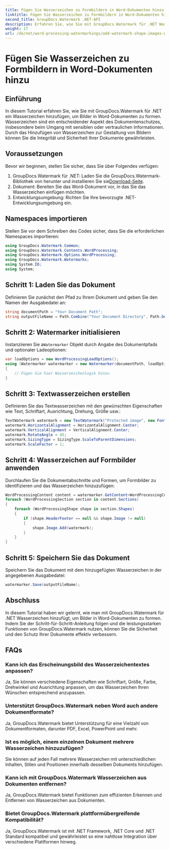 ```yaml
---
title: Fügen Sie Wasserzeichen zu Formbildern in Word-Dokumenten hinzu
linktitle: Fügen Sie Wasserzeichen zu Formbildern in Word-Dokumenten hinzu
second_title: GroupDocs.Watermark .NET-API
description: Erfahren Sie, wie Sie mit GroupDocs.Watermark für .NET Wasserzeichen hinzufügen, um Bilder in Word-Dokumenten zu formen. Erhöhen Sie die Dokumentensicherheit mit diesem Tutorial.
weight: 17
url: /de/net/word-processing-watermarkings/add-watermark-shape-images-word-docs/
---
```


# Fügen Sie Wasserzeichen zu Formbildern in Word-Dokumenten hinzu

## Einführung
In diesem Tutorial erfahren Sie, wie Sie mit GroupDocs.Watermark für .NET ein Wasserzeichen hinzufügen, um Bilder in Word-Dokumenten zu formen. Wasserzeichen sind ein entscheidender Aspekt des Dokumentenschutzes, insbesondere beim Umgang mit sensiblen oder vertraulichen Informationen. Durch das Hinzufügen von Wasserzeichen zur Gestaltung von Bildern können Sie die Integrität und Sicherheit Ihrer Dokumente gewährleisten.
## Voraussetzungen
Bevor wir beginnen, stellen Sie sicher, dass Sie über Folgendes verfügen:
1.  GroupDocs.Watermark für .NET: Laden Sie die GroupDocs.Watermark-Bibliothek von herunter und installieren Sie sie[Download-Seite](https://releases.groupdocs.com/Watermark/net/).
2. Dokument: Bereiten Sie das Word-Dokument vor, in das Sie das Wasserzeichen einfügen möchten.
3. Entwicklungsumgebung: Richten Sie Ihre bevorzugte .NET-Entwicklungsumgebung ein.
## Namespaces importieren
Stellen Sie vor dem Schreiben des Codes sicher, dass Sie die erforderlichen Namespaces importieren:
```csharp
using GroupDocs.Watermark.Common;
using GroupDocs.Watermark.Contents.WordProcessing;
using GroupDocs.Watermark.Options.WordProcessing;
using GroupDocs.Watermark.Watermarks;
using System.IO;
using System;
```
## Schritt 1: Laden Sie das Dokument
Definieren Sie zunächst den Pfad zu Ihrem Dokument und geben Sie den Namen der Ausgabedatei an:
```csharp
string documentPath = "Your Document Path";
string outputFileName = Path.Combine("Your Document Directory", Path.GetFileName(documentPath));
```
## Schritt 2: Watermarker initialisieren
 Instanziieren Sie a`Watermarker` Objekt durch Angabe des Dokumentpfads und optionaler Ladeoptionen:
```csharp
var loadOptions = new WordProcessingLoadOptions();
using (Watermarker watermarker = new Watermarker(documentPath, loadOptions))
{
    // Fügen Sie hier Wasserzeichenlogik hinzu
}
```
## Schritt 3: Textwasserzeichen erstellen
Definieren Sie das Textwasserzeichen mit den gewünschten Eigenschaften wie Text, Schriftart, Ausrichtung, Drehung, Größe usw.:
```csharp
TextWatermark watermark = new TextWatermark("Protected image", new Font("Arial", 8));
watermark.HorizontalAlignment = HorizontalAlignment.Center;
watermark.VerticalAlignment = VerticalAlignment.Center;
watermark.RotateAngle = 45;
watermark.SizingType = SizingType.ScaleToParentDimensions;
watermark.ScaleFactor = 1;
```
## Schritt 4: Wasserzeichen auf Formbilder anwenden
Durchlaufen Sie die Dokumentabschnitte und Formen, um Formbilder zu identifizieren und das Wasserzeichen hinzuzufügen:
```csharp
WordProcessingContent content = watermarker.GetContent<WordProcessingContent>();
foreach (WordProcessingSection section in content.Sections)
{
    foreach (WordProcessingShape shape in section.Shapes)
    {
        if (shape.HeaderFooter == null && shape.Image != null)
        {
            shape.Image.Add(watermark);
        }
    }
}
```
## Schritt 5: Speichern Sie das Dokument
Speichern Sie das Dokument mit dem hinzugefügten Wasserzeichen in der angegebenen Ausgabedatei:
```csharp
watermarker.Save(outputFileName);
```

## Abschluss
In diesem Tutorial haben wir gelernt, wie man mit GroupDocs.Watermark für .NET Wasserzeichen hinzufügt, um Bilder in Word-Dokumenten zu formen. Indem Sie der Schritt-für-Schritt-Anleitung folgen und die leistungsstarken Funktionen von GroupDocs.Watermark nutzen, können Sie die Sicherheit und den Schutz Ihrer Dokumente effektiv verbessern.
## FAQs
### Kann ich das Erscheinungsbild des Wasserzeichentextes anpassen?
Ja, Sie können verschiedene Eigenschaften wie Schriftart, Größe, Farbe, Drehwinkel und Ausrichtung anpassen, um das Wasserzeichen Ihren Wünschen entsprechend anzupassen.
### Unterstützt GroupDocs.Watermark neben Word auch andere Dokumentformate?
Ja, GroupDocs.Watermark bietet Unterstützung für eine Vielzahl von Dokumentformaten, darunter PDF, Excel, PowerPoint und mehr.
### Ist es möglich, einem einzelnen Dokument mehrere Wasserzeichen hinzuzufügen?
Sie können auf jeden Fall mehrere Wasserzeichen mit unterschiedlichen Inhalten, Stilen und Positionen innerhalb desselben Dokuments hinzufügen.
### Kann ich mit GroupDocs.Watermark Wasserzeichen aus Dokumenten entfernen?
Ja, GroupDocs.Watermark bietet Funktionen zum effizienten Erkennen und Entfernen von Wasserzeichen aus Dokumenten.
### Bietet GroupDocs.Watermark plattformübergreifende Kompatibilität?
Ja, GroupDocs.Watermark ist mit .NET Framework, .NET Core und .NET Standard kompatibel und gewährleistet so eine nahtlose Integration über verschiedene Plattformen hinweg.